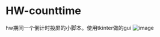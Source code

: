 # HW-counttime
hw期间一个倒计时投屏的小脚本。使用tkinter做的gui
![image](https://user-images.githubusercontent.com/34082644/183283329-0f722f5b-2fb5-465b-a70c-5526b46df05a.png)
